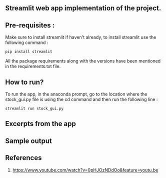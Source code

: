 ## Streamlit web app implementation of the project. 

## Pre-requisites :

Make sure to install streamlit if haven't already, to install streamlit use the following command :

```
pip install streamlit
```
All the package requirements along with the versions have been mentioned in the requirements.txt file. 

## How to run?

To run the app, in the anaconda prompt, go to the location where the stock_gui.py file is using the cd command and then run the following line :

```
streamlit run stock_gui.py
```

## Excerpts from the app


## Sample output

## References

1. https://www.youtube.com/watch?v=0pHJOzNDdOo&feature=youtu.be
